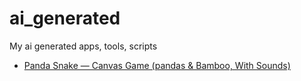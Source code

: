 # ai_generated
My ai generated apps, tools, scripts

- [Panda Snake — Canvas Game (pandas & Bamboo, With Sounds)](https://github.com/onurakan/ai_generated/blob/main/Panda%20Snake%20%E2%80%94%20Canvas%20Game%20(pandas%20%26%20Bamboo%2C%20With%20Sounds).html)
